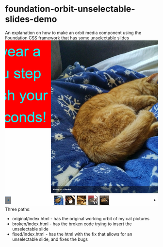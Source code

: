 # foundation-orbit-unselectable-slides-demo
An explanation on how to make an orbit media component using the Foundation CSS framework that has some unselectable slides
![screenshot](img/readme_screenshot.png)
Three paths:
* original/index.html - has the original working orbit of my cat pictures
* broken/index.html - has the broken code trying to insert the unselectable slide
* fixed/index.html - has the html with the fix that allows for an unselectable slide, and fixes the bugs

